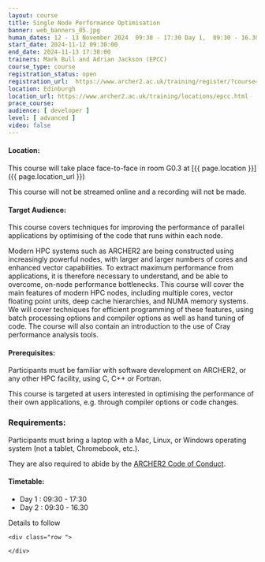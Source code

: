 ```yaml
---
layout: course
title: Single Node Performance Optimisation
banner: web_banners_05.jpg 
human_dates: 12 - 13 November 2024  09:30 - 17:30 Day 1,  09:30 - 16.30 Day 2
start_date: 2024-11-12 09:30:00
end_date: 2024-11-13 17:30:00
trainers: Mark Bull and Adrian Jackson (EPCC)
course_type: course
registration_status: open
registration_url:  https://www.archer2.ac.uk/training/register/?course=241112-single-node
location: Edinburgh
location_url: https://www.archer2.ac.uk/training/locations/epcc.html
prace_course: 
audience: [ developer ]
level: [ advanced ]
video: false
---
```


#### Location:

This course will take place face-to-face in room G0.3 at  [{{ page.location }}]({{ page.location_url }})

This course will not be streamed online and a recording will not be made.

#### Target Audience:

This course covers techniques for improving the performance of parallel applications by optimising of the code that runs within each node.

Modern HPC systems such as ARCHER2 are being constructed using increasingly powerful nodes, with larger and larger numbers of cores and enhanced vector capabilities. To extract maximum performance from applications, it is therefore necessary to understand, and be able to overcome, on-node performance bottlenecks. This course will cover the main features of modern HPC nodes, including multiple cores, vector floating point units, deep cache hierarchies, and NUMA memory systems. We will cover techniques for efficient programming of these features, using batch processing options and compiler options as well as hand tuning of code. The course will also contain an introduction to the use of Cray performance analysis tools.



#### Prerequisites:

Participants must be familiar with software development on ARCHER2, or any other HPC facility, using C, C++ or Fortran.

This course is targeted at users interested in optimising the performance of their own applications, e.g. through compiler options or code changes.

### Requirements:

Participants must bring a laptop with a Mac, Linux, or Windows operating system (not a tablet, Chromebook, etc.).

They are also required to abide by the [ARCHER2  Code of Conduct](../../../about/policies/code-of-conduct.html). 


#### Timetable:

- Day 1 : 09:30 - 17:30 
- Day 2 : 09:30 - 16.30 

Details to follow

<section id="service">

<!-- 

<h2><a name="materials">Course materials</a></h2>
 -->


    <div class="row ">	

<!-- 		
      <div class="col-xs-6 col-sm-4">
        <a class="ar2_linkbox ar2_linkbox-green" 
          href="   ">
          <strong>Course materials</strong>         
        </a>
      </div>
 -->

<!--  
      <div class="col-xs-6 col-sm-4">
        <a class="ar2_linkbox ar2_linkbox-teal" 
          href="https://pad.archer2.ac.uk/p/241112-single-node">
          <strong>Course Chat</strong>       
        </a>
      </div>
		
 -->
 	</div>
		
		
					


<!-- 		
<h2><a name="videos">Videos</a></h2>

<h3>Session 1</h3>

<div>
	<iframe title="Video" width="560" height="315" src="https://www.youtube.com/embed/xxxxxxxxxxx" frameborder="0" allow="accelerometer; autoplay; encrypted-media; gyroscope; picture-in-picture" allowfullscreen></iframe>
</div>

 -->





<!-- 
<h2><a name="feedback">Feedback</a></h2>


    <div class="row ">	

      <div class="col-xs-6 col-sm-4">
        <a class="ar2_linkbox ar2_linkbox-teal" 

           href="../../feedback/?course=241112-single-node" 

		>
          <strong>Feedback</strong><br/>
          Please let us know what was great about this course and anything we can improve
        </a>
      </div>
    </div>
		
 -->		

 
</section>



